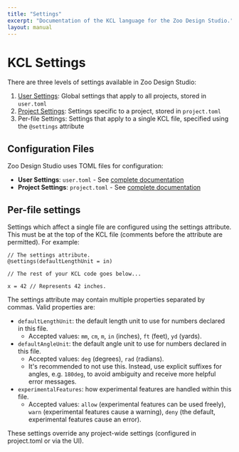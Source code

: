 ```yaml
---
title: "Settings"
excerpt: "Documentation of the KCL language for the Zoo Design Studio."
layout: manual
---
```


# KCL Settings

There are three levels of settings available in Zoo Design Studio:

1. [User Settings](/docs/kcl-lang/settings/user): Global settings that apply to all projects, stored in `user.toml`
2. [Project Settings](/docs/kcl-lang/settings/project): Settings specific to a project, stored in `project.toml`
3. Per-file Settings: Settings that apply to a single KCL file, specified using the `@settings` attribute

## Configuration Files

Zoo Design Studio uses TOML files for configuration:

* **User Settings**: `user.toml` - See [complete documentation](/docs/kcl-lang/settings/user)
* **Project Settings**: `project.toml` - See [complete documentation](/docs/kcl-lang/settings/project)

## Per-file settings

Settings which affect a single file are configured using the settings attribute.
This must be at the top of the KCL file (comments before the attribute are permitted).
For example:

```kcl
// The settings attribute.
@settings(defaultLengthUnit = in)

// The rest of your KCL code goes below...

x = 42 // Represents 42 inches.
```

The settings attribute may contain multiple properties separated by commas.
Valid properties are:

- `defaultLengthUnit`: the default length unit to use for numbers declared in this file.
  - Accepted values: `mm`, `cm`, `m`, `in` (inches), `ft` (feet), `yd` (yards).
- `defaultAngleUnit`: the default angle unit to use for numbers declared in this file.
  - Accepted values: `deg` (degrees), `rad` (radians).
  - It's recommended to not use this. Instead, use explicit suffixes for angles, e.g. `180deg`, to avoid ambiguity and receive more helpful error messages.
- `experimentalFeatures`: how experimental features are handled within this file.
  - Accepted values: `allow` (experimental features can be used freely), `warn` (experimental features
  cause a warning), `deny` (the default, experimental features cause an error).

These settings override any project-wide settings (configured in project.toml or via the UI).
